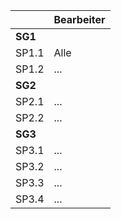 |  | Bearbeiter |
|--|--|
| **SG1** |  |
|  SP1.1| Alle |
|  SP1.2| ... |
| **SG2** |  |
|  SP2.1| ... |
|  SP2.2| ... |
| **SG3** |  |
|  SP3.1| ... |
|  SP3.2| ... |
|  SP3.3| ... |
|  SP3.4| ... |
